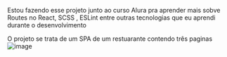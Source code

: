 Estou fazendo esse projeto junto ao curso Alura pra aprender mais sobve Routes no React, SCSS , ESLint entre outras tecnologias que eu aprendi durante o desenvolvimento

O projeto se trata de um SPA de um restuarante contendo três paginas
![image](https://user-images.githubusercontent.com/103132957/191771454-95d9776f-de3b-49fa-a517-e3bf56eeb1b2.png)
